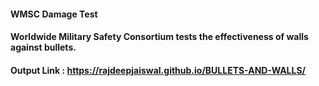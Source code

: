 #### WMSC Damage Test

#### Worldwide Military Safety Consortium tests the effectiveness of walls against bullets.
#### Output Link : https://rajdeepjaiswal.github.io/BULLETS-AND-WALLS/

